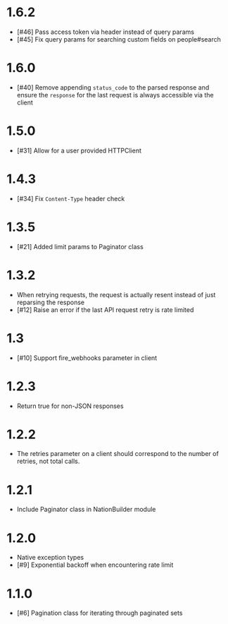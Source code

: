 # 1.6.2
- [#46] Pass access token via header instead of query params
- [#45] Fix query params for searching custom fields on people#search

# 1.6.0
- [#40] Remove appending `status_code` to the parsed response and ensure
  the `response` for the last request is always accessible via the client

# 1.5.0
- [#31] Allow for a user provided HTTPClient

# 1.4.3
- [#34] Fix `Content-Type` header check

# 1.3.5
- [#21] Added limit params to Paginator class

# 1.3.2
- When retrying requests, the request is actually resent instead
  of just reparsing the response
- [#12] Raise an error if the last API request retry is rate limited

# 1.3
- [#10] Support fire_webhooks parameter in client

# 1.2.3
- Return true for non-JSON responses

# 1.2.2
- The retries parameter on a client should correspond to the number of retries,
  not total calls.

# 1.2.1
- Include Paginator class in NationBuilder module

# 1.2.0
- Native exception types
- [#9] Exponential backoff when encountering rate limit

# 1.1.0
- [#6] Pagination class for iterating through paginated sets
